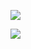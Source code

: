<a href="https://www.figma.com/file/81FhdgPBmEoYqQaJjdpdXi/Story-Map-Groupomania?node-id=0%3A1" target="_blank"><img src="https://img.shields.io/badge/story_map_%28ctrl_%2Bclick%29-324050?style=for-the-badge&logo=figma&logoColor=white" /></a>

<a href="https://www.figma.com/file/eRi6327fBtfS1LNuZy1SXj/Maquette-Groupomania?node-id=0%3A1" target="_blank"><img src="https://img.shields.io/badge/maquette_%28ctrl_%2B_click%29-324050?style=for-the-badge&logo=figma&logoColor=white" /></a>
